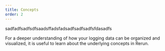```yaml
---
title: Concepts
order: 2
---
```


sadfadfsadfsdfsaadsffadsfadsadfsadfsadfsfdasadfs

For a deeper understanding of how your logging data can be organized and visualized, it is useful to learn about the underlying concepts in Rerun.
